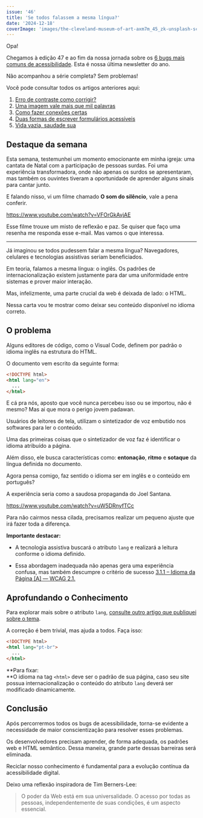 ```yaml
---
issue: '46'
title: 'Se todos falassem a mesma língua?'
date: '2024-12-18'
coverImage: 'images/the-cleveland-museum-of-art-axm7m_45_zk-unsplash-scaled.jpg'
---
```


Opa!

Chegamos à edição 47 e ao fim da nossa jornada sobre os [6 bugs mais comuns de acessibilidade](https://brunopulis.com/6-maiores-erros-de-acessibilidade-digital/). Esta é nossa última newsletter do ano.

Não acompanhou a série completa? Sem problemas!

Você pode consultar todos os artigos anteriores aqui:

1. [Erro de contraste como corrigir?](https://brunopulis.com/letters/erro-de-contraste-como-corrigir/)
2. [Uma imagem vale mais que mil palavras](https://brunopulis.com/letters/como-texto-alternativo-pode-ajudar/)
3. [Como fazer conexões certas](https://brunopulis.com/letters/conexoes-certas/)
4. [Duas formas de escrever formulários acessíveis](https://brunopulis.com/letters/2-formas-de-escrever-formularios-acessiveis/)
5. [Vida vazia, saudade sua](https://brunopulis.com/letters/vida-vazia-saudade-sua/)

## Destaque da semana

Esta semana, testemunhei um momento emocionante em minha igreja: uma cantata de Natal com a participação de pessoas surdas. Foi uma experiência transformadora, onde não apenas os surdos se apresentaram, mas também os ouvintes tiveram a oportunidade de aprender alguns sinais para cantar junto.

E falando nisso, vi um filme chamado **O som do silêncio**, vale a pena conferir.

https://www.youtube.com/watch?v=VFOrGkAvjAE

Esse filme trouxe um misto de reflexão e paz. Se quiser que faço uma resenha me responda esse e-mail. Mas vamos o que interessa.

---

Já imaginou se todos pudessem falar a mesma língua? Navegadores, celulares e tecnologias assistivas seriam beneficiados.

Em teoria, falamos a mesma língua: o inglês. Os padrões de internacionalização existem justamente para dar uma uniformidade entre sistemas e prover maior interação.

Mas, infelizmente, uma parte crucial da web é deixada de lado: o HTML.

Nessa carta vou te mostrar como deixar seu conteúdo disponível no idioma correto.

## O problema

Alguns editores de código, como o Visual Code, definem por padrão o idioma inglês na estrutura do HTML.

O documento vem escrito da seguinte forma:

```html
<!DOCTYPE html>
<html lang="en">
  ...
</html>
```

E cá pra nós, aposto que você nunca percebeu isso ou se importou, não é mesmo? Mas ai que mora o perigo jovem padawan.

Usuários de leitores de tela, utilizam o sintetizador de voz embutido nos softwares para ler o conteúdo.

Uma das primeiras coisas que o sintetizador de voz faz é identificar o idioma atribuído a página.

Além disso, ele busca características como: **entonação**, **ritmo** e **sotaque** da língua definida no documento.

Agora pensa comigo, faz sentido o idioma ser em inglês e o conteúdo em português?

A experiência seria como a saudosa propaganda do Joel Santana.

https://www.youtube.com/watch?v=uW5DRnyfTCc

Para não cairmos nessa cilada, precisamos realizar um pequeno ajuste que irá fazer toda a diferença.

**Importante destacar:**

- A tecnologia assistiva buscará o atributo `lang` e realizará a leitura conforme o idioma definido.

- Essa abordagem inadequada não apenas gera uma experiência confusa, mas também descumpre o critério de sucesso [3.1.1 – Idioma da Página \[A\] — WCAG 2.1.](https://www.w3.org/WAI/WCAG21/Understanding/language-of-page.html)

## **Aprofundando o Conhecimento**

Para explorar mais sobre o atributo `lang`, [consulte outro artigo que publiquei sobre o tema](https://brunopulis.com/usando-o-atributo-lang-corretamente/).

A correção é bem trivial, mas ajuda a todos. Faça isso:

```html
<!DOCTYPE html>
<html lang="pt-br">
  ...
</html>
```

**Para fixar:  
**O idioma na tag `<html>` deve ser o padrão de sua página, caso seu site possua internacionalização o conteúdo do atributo `lang` deverá ser modificado dinamicamente.

## **Conclusão**

Após percorrermos todos os bugs de acessibilidade, torna-se evidente a necessidade de maior conscientização para resolver esses problemas.

Os desenvolvedores precisam aprender, de forma adequada, os padrões web e HTML semântico. Dessa maneira, grande parte dessas barreiras será eliminada.

Reciclar nosso conhecimento é fundamental para a evolução contínua da acessibilidade digital.

Deixo uma reflexão inspiradora de Tim Berners-Lee:

> O poder da Web está em sua universalidade. O acesso por todas as pessoas, independentemente de suas condições, é um aspecto essencial.
